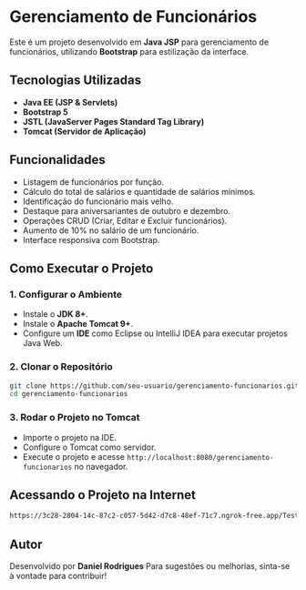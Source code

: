 # Gerenciamento de Funcionários

Este é um projeto desenvolvido em **Java JSP** para gerenciamento de funcionários, utilizando **Bootstrap** para estilização da interface.

## Tecnologias Utilizadas

- **Java EE (JSP & Servlets)**
- **Bootstrap 5**
- **JSTL (JavaServer Pages Standard Tag Library)**
- **Tomcat (Servidor de Aplicação)**



## Funcionalidades

- Listagem de funcionários por função.
- Cálculo do total de salários e quantidade de salários mínimos.
- Identificação do funcionário mais velho.
- Destaque para aniversariantes de outubro e dezembro.
- Operações CRUD (Criar, Editar e Excluir funcionários).
- Aumento de 10% no salário de um funcionário.
- Interface responsiva com Bootstrap.

## Como Executar o Projeto

### 1. Configurar o Ambiente

- Instale o **JDK 8+**.
- Instale o **Apache Tomcat 9+**.
- Configure um **IDE** como Eclipse ou IntelliJ IDEA para executar projetos Java Web.

### 2. Clonar o Repositório

```bash
git clone https://github.com/seu-usuario/gerenciamento-funcionarios.git
cd gerenciamento-funcionarios
```

### 3. Rodar o Projeto no Tomcat

- Importe o projeto na IDE.
- Configure o Tomcat como servidor.
- Execute o projeto e acesse `http://localhost:8080/gerenciamento-funcionarios` no navegador.

## Acessando o Projeto na Internet 

```bash
https://3c28-2804-14c-87c2-c057-5d42-d7c8-48ef-71c7.ngrok-free.app/Teste/listarFuncionarios
```

## Autor

Desenvolvido por **Daniel Rodrigues** Para sugestões ou melhorias, sinta-se à vontade para contribuir!



